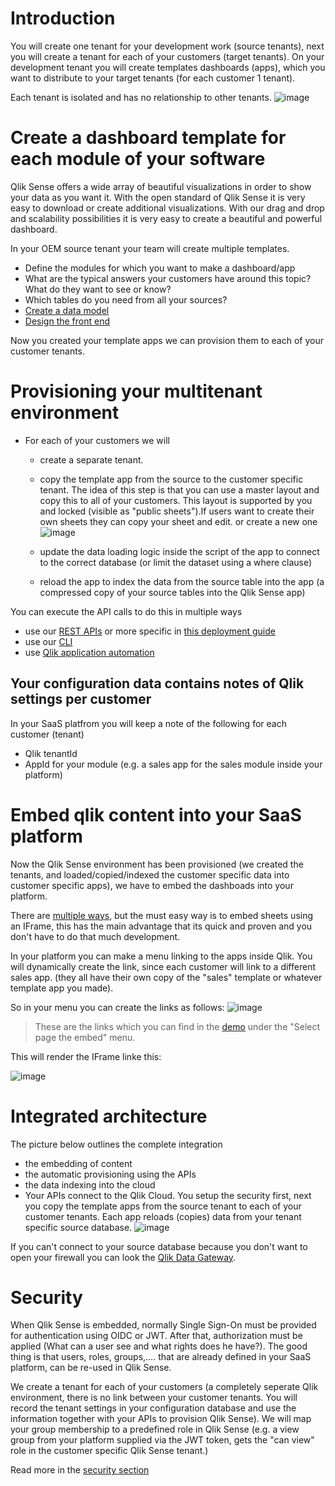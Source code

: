 # Introduction

You will create one tenant for your development work (source tenants), next you will create a tenant for each of your customers (target tenants). On your development tenant you will create templates dashboards (apps), which you want to distribute to your target tenants (for each customer 1 tenant).

Each tenant is isolated and has no relationship to other tenants. 
![image](https://user-images.githubusercontent.com/12411165/236406238-e6bc5f15-5d44-4bc8-9f66-5a5881f44425.png)


# Create a dashboard template for each module of your software
Qlik Sense offers a wide array of beautiful visualizations in order to show your data as you want it. With the open standard of Qlik Sense it is very easy to download or create additional visualizations. 
With our drag and drop and scalability possibilities it is very easy to create a beautiful and powerful dashboard.

In your OEM source tenant your team will create multiple templates.
* Define the modules for which you want to make a dashboard/app
* What are the typical answers your customers have around this topic? What do they want to see or know?
* Which tables do you need from all your sources?
* [Create a data model](https://learning.qlik.com/pluginfile.php/99033/mod_resource/content/9/Load_Data/Load_Data.html)
* [Design the front end](https://youtu.be/u54qqmRQ16w?t=61)

Now you created your template apps we can provision them to each of your customer tenants.

# Provisioning your multitenant environment
* For each of your customers we will 
  * create a separate tenant. 
  * copy the template app from the source to the customer specific tenant. The idea of this step is that you can use a master layout and copy this to all of your customers. This layout is supported by you and locked (visible as "public sheets").If users want to create their own sheets they can copy your sheet and edit. or create a new one ![image](https://user-images.githubusercontent.com/12411165/236413583-a8832390-b82d-40a5-b08e-9e556dc45b78.png)

  * update the data loading logic inside the script of the app to connect to the correct database (or limit the dataset using a where clause)
  * reload the app to index the data from the source table into the app (a compressed copy of your source tables into the Qlik Sense app)

You can execute the API calls to do this in multiple ways
* use our [REST APIs](https://integration.qlik.com/?selection=iMxYBXhjSijBw9Rp4) or more specific in [this deployment guide](https://qlik.dev/manage/platform-operations/overview)
* use our [CLI](https://qlik.dev/toolkits/qlik-cli)
* use [Qlik application automation](https://integration.qlik.com/?selection=EeA3BBpZzZfGGPnQs)

## Your configuration data contains notes of Qlik settings per customer
In your SaaS platfrom you will keep a note of the following for each customer (tenant)
* Qlik tenantId
* AppId for your module (e.g. a sales app for the sales module inside your platform)

# Embed qlik content into your SaaS platform
Now the Qlik Sense environment has been provisioned (we created the tenants, and loaded/copied/indexed the customer specific data into customer specific apps), we have to embed the dashboads into your platform. 

There are [multiple ways](https://integration.qlik.com/?selection=qxT68oNhfBA8Nxz35), but the must easy way is to embed sheets using an IFrame, this has the main advantage that its quick and proven and you don't have to do that much development. 

In your platform you can make a menu linking to the apps inside Qlik. You will dynamically create the link, since each customer will link to a different sales app. (they all have their own copy of the "sales" template or whatever template app you made).

So in your menu you can create the links as follows:
![image](https://user-images.githubusercontent.com/12411165/236432587-ab1d2a41-a5c0-428f-9586-8a50a35a8f4e.png)
>These are the links which you can find in the [demo](https://integrationdemo2.qlik.com/) under the "Select page the embed" menu.

This will render the IFrame linke this:

![image](https://user-images.githubusercontent.com/12411165/236431992-4db8b92a-075e-486a-baed-eed363a3062a.png)

# Integrated architecture

The picture below outlines the complete integration

- the embedding of content
- the automatic provisioning using the APIs
- the data indexing into the cloud
- Your APIs connect to the Qlik Cloud. You setup the security first, next you copy the template apps from the source tenant to each of your customer tenants. Each app reloads (copies) data from your tenant specific source database. 
![image](https://user-images.githubusercontent.com/12411165/236435583-e13bb7ba-63ab-41ea-86d4-37900b3fb7f9.png)

If you can't connect to your source database because you don't want to open your firewall you can look the [Qlik Data Gateway](https://integration.qlik.com/?selection=6tnPFkfYjncwiQ4Ea).

# Security

When Qlik Sense is embedded, normally Single Sign-On must be provided for authentication using OIDC or JWT. After that, authorization must be applied (What can a user see and what rights does he have?). The good thing is that users, roles, groups,…. that are already defined in your SaaS platform, can be re-used in Qlik Sense.

We create a tenant for each of your customers (a completely seperate Qlik environment, there is no link between your customer tenants. You will record the tenant settings in your configuration database and use the information together with your APIs to provision Qlik Sense).
We will map your group membership to a predefined role in Qlik Sense (e.g. a view group from your platform supplied via the JWT token, gets the "can view" role in the customer specific Qlik Sense tenant.)

Read more in the [security section](https://integration.qlik.com/?selection=igvu7dEBSy5D2Mti3)




